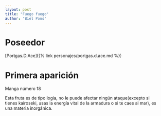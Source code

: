```yaml
---
layout: post
title: "Fuego fuego"
author: "Biel Pons"
---
```


# Poseedor

[Portgas.D.Ace]({% link personajes/portgas.d.ace.md %})

# Primera aparición

Manga número 18

Esta fruta es de tipo logia, no le puede afectar ningún ataque(excepto si tienes kairoseki, usas la energía vital de la armadura o si te caes al mar), es una materia inorgánica.